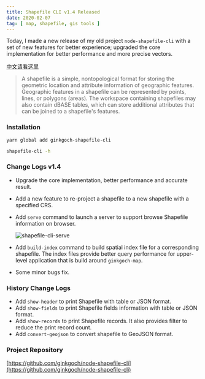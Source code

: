 ```yaml
---
title: Shapefile CLI v1.4 Released
date: 2020-02-07
tag: [ map, shapefile, gis tools ]
---
```

Today, I made a new release of my old project `node-shapefile-cli` with a set of new features for better experience; upgraded the core implementation for better performance and more precise vectors.
<!-- more --> 

[中文请看这里](https://blog.csdn.net/Ginkgoch/article/details/104231918)

> A shapefile is a simple, nontopological format for storing the geometric location and attribute information of geographic features. Geographic features in a shapefile can be represented by points, lines, or polygons (areas). The workspace containing shapefiles may also contain dBASE tables, which can store additional attributes that can be joined to a shapefile's features.

### Installation
```bash
yarn global add ginkgoch-shapefile-cli

shapefile-cli -h
```

### Change Logs v1.4
* Upgrade the core implementation, better performance and accurate result.
* Add a new feature to re-project a shapefile to a new shapefile with a specified CRS.
* Add `serve` command to launch a server to support browse Shapefile information on browser.

    ![shapefile-cli-serve](/post-imgs/20200207/shapefile-cli-serve.png)
* Add `build-index` command to build spatial index file for a corresponding shapefile. The index files provide better query performance for upper-level application that is build around `ginkgoch-map`.
* Some minor bugs fix.

### History Change Logs
* Add `show-header` to print Shapefile with table or JSON format.
* Add `show-fields` to print Shapefile fields information with table or JSON format.
* Add `show-records` to print Shapefile records. It also provides filter to reduce the print record count.
* Add `convert-geojson` to convert shapefile to GeoJSON format.

### Project Repository
[https://github.com/ginkgoch/node-shapefile-cli](https://github.com/ginkgoch/node-shapefile-cli)